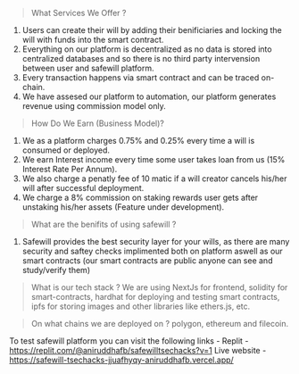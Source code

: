 >What Services We Offer ?
1) Users can create their will by adding their benificiaries and locking the will with funds into the smart contract.
2) Everything on our platform is decentralized as no data is stored into centralized databases and so there is no third party intervension between user and safewill platform.
3) Every transaction happens via smart contract and can be traced on-chain.
4) We have assesed our platform to automation, our platform generates revenue using commission model only.

>How Do We Earn (Business Model)?
1) We as a platform charges 0.75% and 0.25% every time a will is consumed or deployed.
2) We earn Interest income every time some user takes loan from us (15% Interest Rate Per Annum).
3) We also charge a penatly fee of 10 matic if a will creator cancels his/her will after successful deployment.
4) We charge a 8% commission on staking rewards user gets after unstaking his/her assets (Feature under development).

>What are the benifits of using safewill ?
1) Safewill provides the best security layer for your wills, as there are many security and saftey checks implimented both on platform aswell as our smart contracts (our smart contracts are public anyone can see and study/verify them)

>What is our tech stack ?
We are using NextJs for frontend, solidity for smart-contracts, hardhat for deploying and testing smart contracts, ipfs for storing images and other libraries like ethers.js, etc.

>On what chains we are deployed on ?
polygon, ethereum and filecoin.

To test safewill platform you can visit the following links -
Replit - https://replit.com/@aniruddhafb/safewilltsechacks?v=1
Live website - https://safewill-tsechacks-jjuafhyqy-aniruddhafb.vercel.app/
